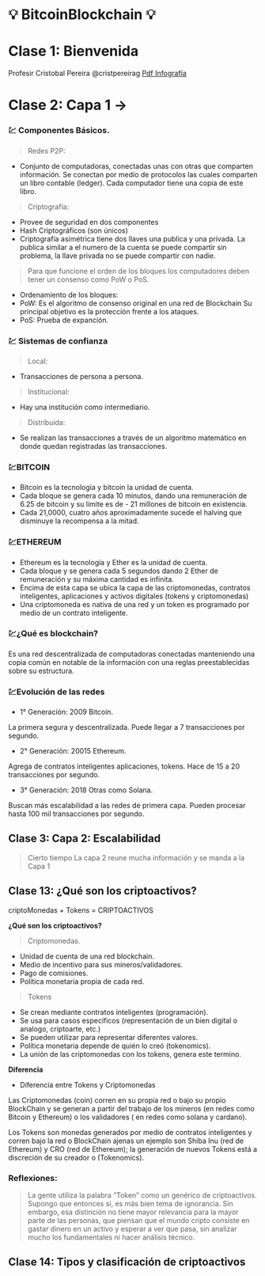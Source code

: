 # 💡 BitcoinBlockchain 💡

# Clase 1: Bienvenida 
Profesir Cristobal Pereira  @cristpereirag 
[Pdf Infografía ](./info/gestion-de-criptoactivos-slides.pdf)


# Clase 2: Capa 1 -> 

### 💹 Componentes Básicos.
> Redes P2P:

- Conjunto de computadoras, conectadas unas con otras que comparten información. Se conectan por medio de protocolos las cuales comparten un libro contable (ledger). Cada computador tiene una copia de este libro.

>  Criptografía:
- Provee de seguridad en dos componentes
- Hash Criptográficos (son únicos)
- Criptografía asimétrica tiene dos llaves una publica y una privada. La publica similar a el numero de la cuenta se puede compartir sin problema, la llave privada no se puede compartir con nadie.

> Para que funcione el orden de los bloques los computadores deben tener un consenso como PoW o PoS.
-  Ordenamiento de los bloques:
- PoW: Es el algoritmo de consenso original en una red de Blockchain Su principal objetivo es la protección frente a los ataques.
- PoS: Prueba de expanción.

### 💹 Sistemas de confianza

> Local:
- Transacciones de persona a persona.

> Institucional:
- Hay una institución como intermediario.

> Distribuida:
- Se realizan las transacciones a través de un algoritmo matemático en donde quedan registradas las transacciones.

### 💹BITCOIN
- Bitcoin es la tecnología y bitcoin la unidad de cuenta.
- Cada bloque se genera cada 10 minutos, dando una remuneración de 6.25 de bitcoin y su limite es de - 21 millones de bitcoin en existencia.
- Cada 21,0000, cuatro años aproximadamente sucede el halving que disminuye la recompensa a la mitad.


### 💹ETHEREUM
- Ethereum es la tecnología y Ether es la unidad de cuenta.
- Cada bloque y se genera cada 5 segundos dando 2 Ether de remuneración y su máxima cantidad es infinita.
- Encima de esta capa se ubica la capa de las criptomonedas, contratos inteligentes, aplicaciones y activos digitales (tokens y criptomonedas)
- Una criptomoneda es nativa de una red y un token es programado por medio de un contrato inteligente.

### 💹¿Qué es blockchain?
Es una red descentralizada de computadoras conectadas manteniendo una copia común en notable de la información con una reglas preestablecidas sobre su estructura.

### 💹Evolución de las redes
- 1° Generación: 2009 Bitcoin.

La primera segura y descentralizada. Puede llegar a 7 transacciones por segundo.

- 2° Generación: 20015 Ethereum.

Agrega de contratos inteligentes aplicaciones, tokens. Hace de 15 a 20 transacciones por segundo.

- 3° Generación: 2018 Otras como Solana.

Buscan más escalabilidad a las redes de primera capa. Pueden procesar hasta 100 mil transacciones por segundo.

## Clase 3:  Capa 2: Escalabilidad

> Cierto tiempo  La capa 2 reune mucha información y se manda a la Capa 1



## Clase 13:  ¿Qué son los criptoactivos? 

criptoMonedas + Tokens = CRIPTOACTIVOS 

**¿Qué son los criptoactivos?**

> Criptomonedas.

- Unidad de cuenta de una red blockchain.
- Medio de incentivo para sus mineros/validadores.
- Pago de comisiones.
- Política monetaria propia de cada red.

> Tokens

- Se crean mediante contratos inteligentes (programación).
- Se usa para casos específicos (representación de un bien digital o analogo, criptoarte, etc.)
- Se pueden utilizar para representar diferentes valores.
- Política monetaria depende de quién lo creó (tokenomics).
- La unión de las criptomonedas con los tokens, genera este termino.

**Diferencia**

- Diferencia entre Tokens y Criptomonedas

Las Criptomonedas (coin) corren en su propia red o bajo su propio BlockChain y se generan a partir del trabajo de los mineros (en redes como Bitcoin y Ethereum) o los validadores ( en redes como solana y cardano).

Los Tokens son monedas generados por medio de contratos inteligentes y corren bajo la red o BlockChain ajenas un ejemplo son Shiba Inu (red de Ethereum) y CRO (red de Ethereum); la generación de nuevos Tokens está a discreción de su creador o (Tokenomics).


### Reflexiones: 

> La gente utiliza la palabra “Token” como un genérico de criptoactivos. Supongo que entonces sí, es más bien tema de ignorancia. Sin embargo, esa distinción no tiene mayor relevancia para la mayor parte de las personas, que piensan que el mundo cripto consiste en gastar dinero en un activo y esperar a ver que pasa, sin analizar mucho los fundamentales ni hacer análisis técnico.


## Clase 14:  Tipos y clasificación de criptoactivos
